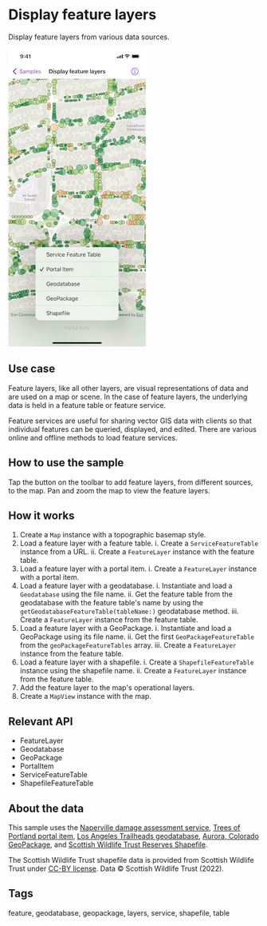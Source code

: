 # Display feature layers

Display feature layers from various data sources.

![Screenshot of display feature layers sample](display-feature-layers.png)

## Use case

Feature layers, like all other layers, are visual representations of data and are used on a map or scene. In the case of feature layers, the underlying data is held in a feature table or feature service.

Feature services are useful for sharing vector GIS data with clients so that individual features can be queried, displayed, and edited. There are various online and offline methods to load feature services.

## How to use the sample

Tap the button on the toolbar to add feature layers, from different sources, to the map. Pan and zoom the map to view the feature layers.

## How it works

1. Create a `Map` instance with a topographic basemap style.
2. Load a feature layer with a feature table.
    i. Create a `ServiceFeatureTable` instance from a URL.
    ii. Create a `FeatureLayer` instance with the feature table.
3. Load a feature layer with a portal item.
    i. Create a `FeatureLayer` instance with a portal item.
4. Load a feature layer with a geodatabase.
    i. Instantiate and load a `Geodatabase` using the file name.
    ii. Get the feature table from the geodatabase with the feature table's name by using the `getGeodatabaseFeatureTable(tableName:)` geodatabase method.
    iii. Create a `FeatureLayer` instance from the feature table.
5. Load a feature layer with a GeoPackage.
    i. Instantiate and load a GeoPackage using its file name.
    ii. Get the first `GeoPackageFeatureTable` from the `geoPackageFeatureTables` array.
    iii. Create a `FeatureLayer` instance from the feature table.
6. Load a feature layer with a shapefile.
    i. Create a `ShapefileFeatureTable` instance using the shapefile name.
    ii. Create a `FeatureLayer` instance from the feature table.
7. Add the feature layer to the map's operational layers.
8. Create a `MapView` instance with the map.

## Relevant API

* FeatureLayer
* Geodatabase
* GeoPackage
* PortalItem
* ServiceFeatureTable
* ShapefileFeatureTable

## About the data

This sample uses the [Naperville damage assessment service](https://sampleserver7.arcgisonline.com/server/rest/services/DamageAssessment/FeatureServer/0), [Trees of Portland portal item](https://www.arcgis.com/home/item.html?id=1759fd3e8a324358a0c58d9a687a8578), [Los Angeles Trailheads geodatabase](https://www.arcgis.com/home/item.html?id=cb1b20748a9f4d128dad8a87244e3e37), [Aurora, Colorado GeoPackage](https://www.arcgis.com/home/item.html?id=68ec42517cdd439e81b036210483e8e7), and [Scottish Wildlife Trust Reserves Shapefile](https://www.arcgis.com/home/item.html?id=15a7cbd3af1e47cfa5d2c6b93dc44fc2).

The Scottish Wildlife Trust shapefile data is provided from Scottish Wildlife Trust under [CC-BY license](https://creativecommons.org/licenses/by/4.0/). Data © Scottish Wildlife Trust (2022).

## Tags

feature, geodatabase, geopackage, layers, service, shapefile, table
